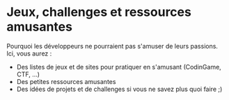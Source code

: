 # Jeux, challenges et ressources amusantes

Pourquoi les développeurs ne pourraient pas s'amuser de leurs passions. Ici, vous aurez : 
- Des listes de jeux et de sites pour pratiquer en s'amusant (CodinGame, CTF, ...)
- Des petites ressources amusantes 
- Des idées de projets et de challenges si vous ne savez plus quoi faire ;) 